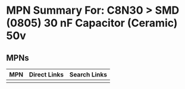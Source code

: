 



# MPN Summary For: C8N30 > SMD (0805) 30 nF Capacitor (Ceramic) 50v

## MPNs
  

|MPN|Direct Links|Search Links|
| :--- | :--- | :--- |
||||
